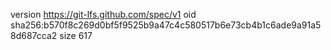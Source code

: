 version https://git-lfs.github.com/spec/v1
oid sha256:b570f8c269d0bf5f9525b9a47c4c580517b6e73cb4b1c6ade9a91a58d687cca2
size 617
